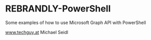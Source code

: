 # REBRANDLY-PowerShell
Some examples of how to use Microsoft Graph API with PowerShell







www.techguy.at
Michael Seidl
